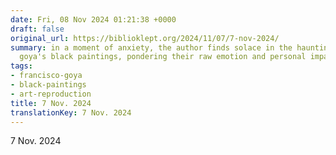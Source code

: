 ```yaml
---
date: Fri, 08 Nov 2024 01:21:38 +0000
draft: false
original_url: https://biblioklept.org/2024/11/07/7-nov-2024/
summary: in a moment of anxiety, the author finds solace in the haunting beauty of
  goya's black paintings, pondering their raw emotion and personal impact.
tags:
- francisco-goya
- black-paintings
- art-reproduction
title: 7 Nov. 2024
translationKey: 7 Nov. 2024
---
```


7 Nov. 2024